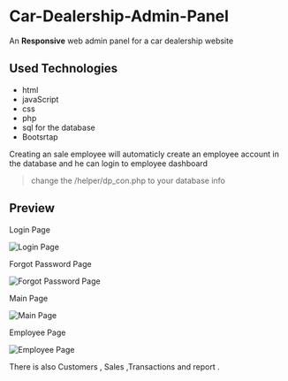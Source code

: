 # Car-Dealership-Admin-Panel
An **Responsive** web admin panel for a car dealership website

## Used Technologies 
- html 
- javaScript
- css
- php
- sql for the database
- Bootsrtap

 Creating an sale employee will automaticly create an employee account in the database and he can login to employee dashboard

> change the /helper/dp_con.php to your database info

## Preview

Login Page

![Login Page](https://user-images.githubusercontent.com/95927933/233800257-c7f3afde-3a5a-4a46-976a-66fd72af4258.png)

Forgot Password Page

![Forgot Password Page](https://user-images.githubusercontent.com/95927933/233800412-c5bd874e-24b5-4a66-96e3-64e6ffcc381c.png)

Main Page

![Main Page](https://user-images.githubusercontent.com/95927933/233800288-b95747a1-0a8d-48ae-b4b2-19d20ecc53b1.png)

Employee Page

![Employee Page](https://user-images.githubusercontent.com/95927933/233800316-61e61286-c93f-4427-b2f7-7aeae91e6f4f.png)

There is also Customers , Sales ,Transactions and report .








